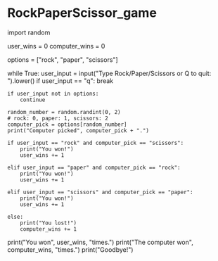 # RockPaperScissor_game
 import random

user_wins = 0
computer_wins = 0

options = ["rock", "paper", "scissors"]

while True:
    user_input = input("Type Rock/Paper/Scissors or Q to quit: ").lower()
    if user_input == "q":
        break

    if user_input not in options:
        continue

    random_number = random.randint(0, 2)
    # rock: 0, paper: 1, scissors: 2
    computer_pick = options[random_number]
    print("Computer picked", computer_pick + ".")

    if user_input == "rock" and computer_pick == "scissors":
        print("You won!")
        user_wins += 1

    elif user_input == "paper" and computer_pick == "rock":
        print("You won!")
        user_wins += 1

    elif user_input == "scissors" and computer_pick == "paper":
        print("You won!")
        user_wins += 1

    else:
        print("You lost!")
        computer_wins += 1

print("You won", user_wins, "times.")
print("The computer won", computer_wins, "times.")
print("Goodbye!")
